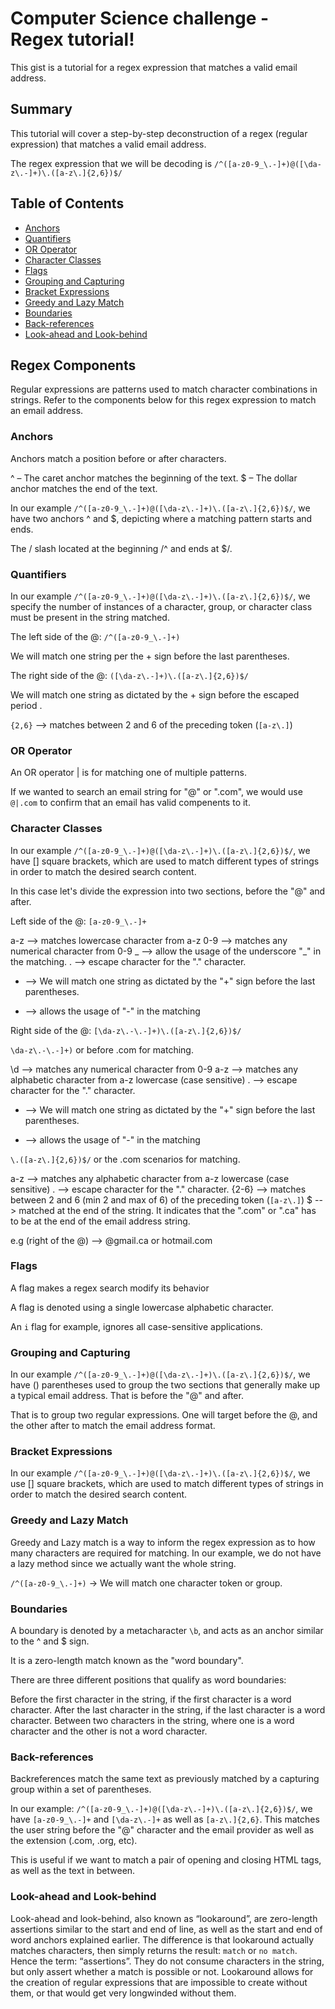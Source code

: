 # Computer Science challenge - Regex tutorial!

This gist is a tutorial for a regex expression that matches a valid email address.

## Summary

This tutorial will cover a step-by-step deconstruction of a regex (regular expression) that matches a valid email address.

The regex expression that we will be decoding is ```/^([a-z0-9_\.-]+)@([\da-z\.-]+)\.([a-z\.]{2,6})$/```


## Table of Contents

- [Anchors](#anchors)
- [Quantifiers](#quantifiers)
- [OR Operator](#or-operator)
- [Character Classes](#character-classes)
- [Flags](#flags)
- [Grouping and Capturing](#grouping-and-capturing)
- [Bracket Expressions](#bracket-expressions)
- [Greedy and Lazy Match](#greedy-and-lazy-match)
- [Boundaries](#boundaries)
- [Back-references](#back-references)
- [Look-ahead and Look-behind](#look-ahead-and-look-behind)

## Regex Components

Regular expressions are patterns used to match character combinations in strings. Refer to the components below  for this regex expression to match an email address.

### Anchors

Anchors match a position before or after characters.

 ^ – The caret anchor matches the beginning of the text.
 $ – The dollar anchor matches the end of the text.

In our example  ```/^([a-z0-9_\.-]+)@([\da-z\.-]+)\.([a-z\.]{2,6})$/```, we have two anchors ^ and $, depicting where a matching pattern starts and ends.

The / slash located at the beginning /^ and ends at $/.

### Quantifiers

In our example  ```/^([a-z0-9_\.-]+)@([\da-z\.-]+)\.([a-z\.]{2,6})$/```, we specify the number of instances of a character, group, or character class must be present in the string matched.

The left side of the @: ```/^([a-z0-9_\.-]+)```

We will match one string per the + sign before the last parentheses.

The right side of the @: ```([\da-z\.-]+)\.([a-z\.]{2,6})$/```

We will match one string as dictated by the + sign before the escaped period \.

```{2,6}``` --> matches between 2 and 6 of the preceding token (```[a-z\.]```)

### OR Operator

An OR operator | is for matching one of multiple patterns.

If we wanted to search an email string for "@" or ".com", we would use ```@|.com``` to confirm that an email has valid compenents to it.

### Character Classes

In our example  ```/^([a-z0-9_\.-]+)@([\da-z\.-]+)\.([a-z\.]{2,6})$/```, we have [] square brackets, which are used to match different types of strings in order to match the desired search content. 

In this case let's divide the expression into two sections, before the "@" and after.

Left side of the @: ```[a-z0-9_\.-]+```

a-z --> matches lowercase character from a-z
0-9 --> matches any numerical character from 0-9
_ --> allow the usage of the underscore "_" in the matching.
\. --> escape character for the "." character.
+ --> We will match one string as dictated by the "+" sign before the last parentheses.
- --> allows the usage of "-" in the matching


Right side of the @: ```[\da-z\.-\.-]+)\.([a-z\.]{2,6})$/```

```\da-z\.-\.-]+)``` or before .com for matching.

\d --> matches any numerical character from 0-9
a-z --> matches any alphabetic character from a-z lowercase (case sensitive)
\. --> escape character for the "." character.
+ --> We will match one string as dictated by the "+" sign before the last parentheses.
- --> allows the usage of "-" in the matching

```\.([a-z\.]{2,6})$/``` or the .com scenarios for matching.

a-z --> matches any alphabetic character from a-z lowercase (case sensitive)
\. --> escape character for the "." character.
{2-6} --> matches between 2 and 6 (min 2 and max of 6) of the preceding token (```[a-z\.]```)
$ --> matched at the end of the string. It indicates that the ".com" or ".ca" has to be at the end of the email address string.

e.g (right of the @) --> @gmail.ca or hotmail.com


### Flags

A flag makes a regex search modify its behavior

A flag is denoted using a single lowercase alphabetic character.

An ```i``` flag for example, ignores all case-sensitive applications.

### Grouping and Capturing

In our example  ```/^([a-z0-9_\.-]+)@([\da-z\.-]+)\.([a-z\.]{2,6})$/```, we have () parentheses used to group the two sections that generally make up a typical email address. That is before the "@" and after. 

That is to group two regular expressions. One will target before the @, and the other after to match the email address format.

### Bracket Expressions

In our example  ```/^([a-z0-9_\.-]+)@([\da-z\.-]+)\.([a-z\.]{2,6})$/```, we use [] square brackets, which are used to match different types of strings in order to match the desired search content. 

### Greedy and Lazy Match

Greedy and Lazy match is a way to inform the regex expression as to how many characters are required for matching. In our example, we do not have a lazy method since we actually want the whole string. 

```/^([a-z0-9_\.-]+)``` -> We will match one character token or group.

### Boundaries

A boundary is denoted by a metacharacter ```\b```, and acts as an anchor similar to the ^ and $ sign.  

It is a zero-length match known as the "word boundary".

There are three different positions that qualify as word boundaries:

Before the first character in the string, if the first character is a word character.
After the last character in the string, if the last character is a word character.
Between two characters in the string, where one is a word character and the other is not a word character.

### Back-references

Backreferences match the same text as previously matched by a capturing group within a set of parentheses.

In our example: ```/^([a-z0-9_\.-]+)@([\da-z\.-]+)\.([a-z\.]{2,6})$/```, we have ```[a-z0-9_\.-]+``` and ```[\da-z\.-]+``` as well as ```[a-z\.]{2,6}```.  This matches the user string before the "@" character and the email provider as well as the extension (.com, .org, etc).

This is useful if we want to match a pair of opening and closing HTML tags, as well as the text in between.

### Look-ahead and Look-behind

Look-ahead and look-behind, also known as “lookaround”, are zero-length assertions similar to the start and end of line, as well as the start and end of word anchors explained earlier. The difference is that lookaround actually matches characters, then simply returns the result: ```match``` or ```no match```. Hence the term: “assertions”. They do not consume characters in the string, but only assert whether a match is possible or not. Lookaround allows for the creation of regular expressions that are impossible to create without them, or that would get very longwinded without them.